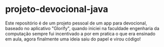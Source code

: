 # projeto-devocional-java
Este repositório é de um projeto pessoal de um app para devocional, baseado no aplicativo "Glorify", quando iniciei na faculdade engenharia da computação sempre fui incentivado a por em pratica o que era ensinado em aula, agora finalmente uma ideia saiu do papel e virou código!
